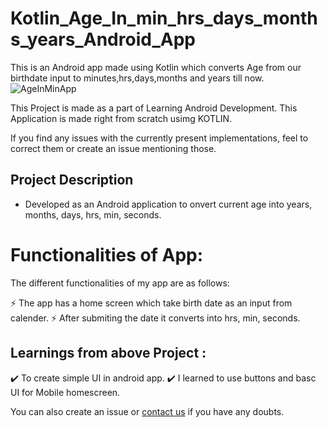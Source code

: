# Kotlin_Age_In_min_hrs_days_months_years_Android_App
This is an Android app made using Kotlin which converts Age from our birthdate input to minutes,hrs,days,months and years till now.
![AgeInMinApp](https://user-images.githubusercontent.com/55108788/98777945-9eae4180-2417-11eb-97d6-730c63e69f76.png)


This Project is made as a part of Learning  Android Development. 
This Application is made right from scratch usimg KOTLIN.

If you find any issues with the currently present implementations, feel to correct them or create an issue mentioning those.

## Project Description
 <ul>
  <li> Developed as an Android application to onvert current age into years, months, days, hrs, min, seconds.
</ul>

# Functionalities of App:
The different functionalities of my app are as follows:

⚡️ The app has a home screen which take birth date as an input from calender.
⚡️ After submiting the date it converts into hrs, min, seconds.

## Learnings from above Project :

✔️ To create simple UI in android app.
✔️ I learned to use buttons and basc UI for Mobile homescreen.


You can also create an issue or [contact us](https://github.com/Roshan13046) if you have any doubts.

